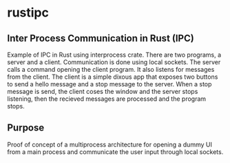 # rustipc

## Inter Process Communication in Rust (IPC)

Example of IPC in Rust using interprocess crate.
There are two programs, a server and a client.
Communication is done using local sockets.
The server calls a command opening the client program. It also listens for messages from the client.
The client is a simple dixous app that exposes two buttons to send a hello message and a stop message to the server.
When a stop message is send, the client coses the window and the server stops listening, then the recieved messages are processed and the program stops.

## Purpose
Proof of concept of a multiprocess architecture for opening a dummy UI from a main process and communicate the user input through local sockets.
